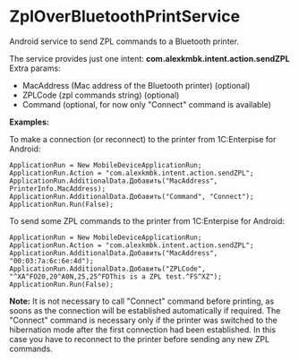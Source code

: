 # ZplOverBluetoothPrintService
Android service to send ZPL commands to a Bluetooth printer.

The service provides just one intent: **com.alexkmbk.intent.action.sendZPL**
Extra params:
  - MacAddress (Mac address of the Bluetooth printer) (optional)
  - ZPLCode (zpl commands string) (optional)
  - Command (optional, for now only "Connect" command is available)
  
**Examples:**

To make a connection (or reconnect) to the printer from 1C:Enterpise for Android:

```bsl
ApplicationRun = New MobileDeviceApplicationRun;
ApplicationRun.Action = "com.alexkmbk.intent.action.sendZPL";
ApplicationRun.AdditionalData.Добавить("MacAddress", PrinterInfo.MacAddress);
ApplicationRun.AdditionalData.Добавить("Command", "Connect");
ApplicationRun.Run(False);		     	
```
To send some ZPL commands to the printer from 1C:Enterpise for Android:

```bsl
ApplicationRun = New MobileDeviceApplicationRun;
ApplicationRun.Action = "com.alexkmbk.intent.action.sendZPL";
ApplicationRun.AdditionalData.Добавить("MacAddress", "00:03:7a:6c:6e:4d");
ApplicationRun.AdditionalData.Добавить("ZPLCode", "^XA^FO20,20^A0N,25,25^FDThis is a ZPL test.^FS^XZ");
ApplicationRun.Run(False);		     		     	
```
**Note:** It is not necessary to call "Connect" command before printing, as soons as the connection will be established automatically if required. 
The "Connect" command is necessary only if the printer was switched to the hibernation mode after the first connection had been established. 
In this case you have to reconnect to the printer before sending any new ZPL commands.

